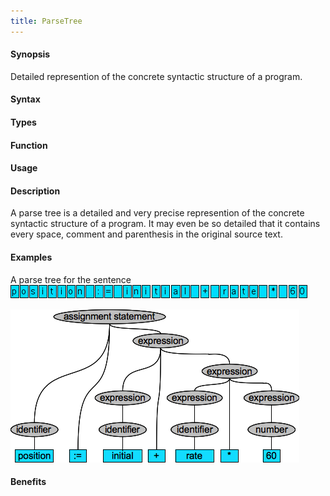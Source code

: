 ```yaml
---
title: ParseTree
---
```


#### Synopsis

Detailed represention of the concrete syntactic structure of a program.

#### Syntax

#### Types

#### Function
       
#### Usage

#### Description

A parse tree is a detailed and very precise represention of the concrete syntactic structure of a program.
It may even be so detailed that it contains every space, comment and parenthesis in the original source text.

#### Examples

A parse tree for the sentence 
![](/docs//assets/Rascalopedia/ParseTree/example-text.png)

![](/docs//assets/Rascalopedia/ParseTree/parse-tree.png)


#### Benefits


